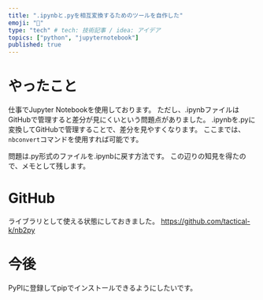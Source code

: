 ```yaml
---
title: ".ipynbと.pyを相互変換するためのツールを自作した"
emoji: "🐍"
type: "tech" # tech: 技術記事 / idea: アイデア
topics: ["python", "jupyternotebook"]
published: true
---
```


# やったこと

仕事でJupyter Notebookを使用しております。
ただし、.ipynbファイルはGitHubで管理すると差分が見にくいという問題点がありました。
.ipynbを.pyに変換してGitHubで管理することで、差分を見やすくなります。
ここまでは、`nbconvert`コマンドを使用すれば可能です。

問題は.py形式のファイルを.ipynbに戻す方法です。
この辺りの知見を得たので、メモとして残します。

# GitHub

ライブラリとして使える状態にしておきました。
https://github.com/tactical-k/nb2py

# 今後
PyPIに登録してpipでインストールできるようにしたいです。
